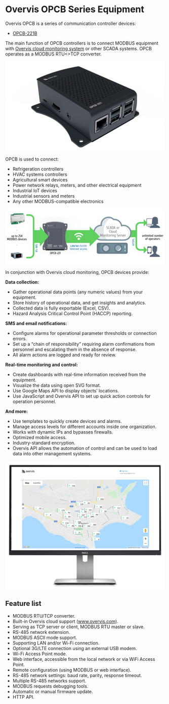 # Overvis OPCB Series Equipment

Overvis OPCB is a series of communication controller devices:

- [OPCB-221B](./User_Docs/OPCB-221B_Manual/README.md)

<!-- TODO: acquire links -->

The main function of OPCB controllers is to connect MODBUS equipment with
[Overvis cloud monitoring system](../OCP/README.md) or other SCADA systems. OPCB operates as a
MODBUS RTU<>TCP converter.

![OPCB-221](./images/opcb-221.png)

<!-- TODO: photo -->

OPCB is used to connect:

- Refrigeration controllers
- HVAC systems controllers
- Agricultural smart devices
- Power network relays, meters, and other electrical equipment
- Industrial IoT devices
- Industrial sensors and meters
- Any other MODBUS-compatible electronics

![Operation diagram](./images/operation-diagram.svg)

<!-- TODO: review diagram -->

In conjunction with Overvis cloud monitoring, OPCB devices provide:

**Data collection:**

- Gather operational data points (any numeric values) from your equipment.
- Store history of operational data, and get insights and analytics.
- Collected data is fully exportable (Excel, CSV).
- Hazard Analysis Critical Control Point (HACCP) reporting.

**SMS and email notifications:**

- Configure alarms for operational parameter thresholds or connection errors.
- Set up a “chain of responsibility” requiring alarm confirmations from personnel and escalating
  them in the absence of response.
- All alarm actions are logged and ready for review.

**Real-time monitoring and control:**

- Create dashboards with real-time information received from the equipment.
- Visualize the data using open SVG format.
- Use Google Maps API to display objects’ locations.
- Use JavaScript and Overvis API to set up quick action controls for operation personnel.

**And more:**

- Use templates to quickly create devices and alarms.
- Manage access levels for different accounts inside one organization.
- Works with dynamic IPs and bypasses firewalls.
- Optimized mobile access.
- Industry-standard encryption.
- Overvis API allows the automation of control and can be used to load data into other management
  systems.

![Overvis distributed objects monitoring visualization example.](./images/overvis-display.jpeg)

## Feature list

- MODBUS RTU/TCP converter.
- Built-in Overvis cloud support (www.overvis.com).
- Serving as TCP server or client, MODBUS RTU master or slave.
- RS-485 network extension.
- MODBUS ASCII mode support.
- Supporting LAN and/or Wi-Fi connection.
- Optional 3G/LTE connection using an external USB modem.
- Wi-Fi Access Point mode.
- Web interface, accessible from the local network or via WiFi Access Point.
- Remote configuration (using MODBUS or web interface).
- RS-485 network settings: baud rate, parity, response timeout.
- Multiple RS-485 networks support.
- MODBUS requests debugging tools.
- Automatic or manual firmware update.
- HTTP API.
